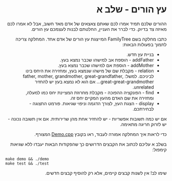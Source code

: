 <div dir="rtl" lang="he">

# עץ הורים - שלב א

ההורים שלכם תמיד אמרו לכם שאתם צאצאים של אדם מאד חשוב, אבל לא אמרו לכם מאיזה צד בדיוק.
כדי לברר את העניין, החלטתם לבנות לעצמכם עץ הורים.

כתבו מחלקה בשם FamilyTree המייצגת עץ הורים של אדם אחד. 
המחלקה צריכה לתמוך בפעולות הבאות:

* בניית עץ חדש.
* addFather - הוספת אב למישהו שכבר נמצא בעץ.
* addMother - הוספת אם למישהו שכבר נמצא בעץ.
* relation - מקבלת שם של מישהו שנמצא בעץ, ומחזירה את היחס בינו לביניכם. למשל: father, mother, grandmother, great-grandfather, great-great-grandmother... אם הוא לא נמצא בעץ יש להחזיר unrelated.
* find - הפונקציה ההפוכה - מקבלת מחרוזת המציינת יחס כמו למעלה, ומחזירה את שם האדם מהעץ המקיים יחס זה.
* display - הצגת העץ, לצורך הדגמה וניפוי שגיאות. פורמט התצוגה - לבחירתכם.

אם יש כמה תשובות אפשריות - יש להחזיר אחת מהן שרירותית.
אם אין תשובה נכונה - יש לזרוק חריגה מתאימה.

כדי לראות איך המחלקה אמורה לעבוד, ראו בקובץ
[Demo.cpp](Demo.cpp)
המצורף.

בשלב א עליכם לכתוב את הקבצים הדרושים כך שהפקודות הבאות יעבדו ללא שגיאות קימפול:

<div dir='ltr'>

    make demo && ./demo
	make test && ./test

</div>

שימו לב!
אין לשנות קבצים קיימים, אלא רק להוסיף קבצים חדשים.

</div>